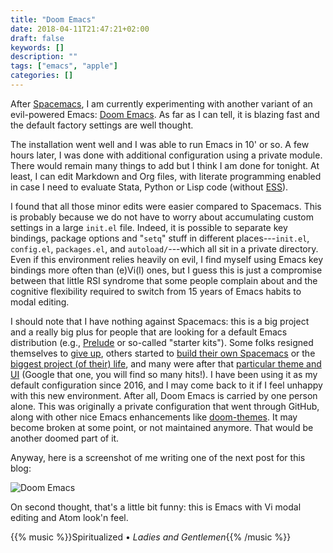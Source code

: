 ```yaml
---
title: "Doom Emacs"
date: 2018-04-11T21:47:21+02:00
draft: false
keywords: []
description: ""
tags: ["emacs", "apple"]
categories: []
---
```


After [Spacemacs](http://spacemacs.org), I am currently experimenting with another variant of an evil-powered Emacs: [Doom Emacs](https://github.com/hlissner/doom-emacs). As far as I can tell, it is blazing fast and the default factory settings are well thought.

<!--more-->

The installation went well and I was able to run Emacs in 10' or so. A few hours later, I was done with additional configuration using a private module. There would remain many things to add but I think I am done for tonight. At least, I can edit Markdown and Org files, with literate programming enabled in case I need to evaluate Stata, Python or Lisp code (without [ESS](https://ess.r-project.org)).

I found that all those minor edits were easier compared to Spacemacs. This is probably because we do not have to worry about accumulating custom settings in a large `init.el` file. Indeed, it is possible to separate key bindings, package options and "`setq`" stuff in different places---`init.el`, `config.el`, `packages.el`, and `autoload/`---which all sit in a private directory. Even if this environment relies heavily on evil, I find myself using Emacs key bindings more often than (e)Vi(l) ones, but I guess this is just a compromise between that little RSI syndrome that some people complain about and the cognitive flexibility required to switch from 15 years of Emacs habits to modal editing.

I should note that I have nothing against Spacemacs: this is a big project and a really big plus for people that are looking for a default Emacs distribution (e.g., [Prelude](https://github.com/bbatsov/prelude) or so-called "starter kits"). Some folks resigned themselves to [give up](http://thume.ca/2017/03/04/my-text-editor-journey-vim-spacemacs-atom-and-sublime-text/), others started to [build their own Spacemacs](https://sam217pa.github.io/2016/09/02/how-to-build-your-own-spacemacs/) or the [biggest project (of their) life](https://dsdshcym.github.io/blog/2018/01/22/compare-doom-emacs-spacemacs-vanilla-emacs/), and many were after that [particular theme and UI](http://pragmaticemacs.com/emacs/get-that-spacemacs-look-without-spacemacs/) (Google that one, you will find so many hits!). I have been using it as my default configuration since 2016, and I may come back to it if I feel unhappy with this new environment. After all, Doom Emacs is carried by one person alone. This was originally a private configuration that went through GitHub, along with other nice Emacs enhancements like [doom-themes](https://github.com/hlissner/emacs-doom-themes). It may become broken at some point, or not maintained anymore. That would be another doomed part of it.

Anyway, here is a screenshot of me writing one of the next post for this blog:

![Doom Emacs](/img/2018-04-11-21-55-27.png)

On second thought, that's a little bit funny: this is Emacs with Vi modal editing and Atom look'n feel. 

{{% music %}}Spiritualized • *Ladies and Gentlemen*{{% /music %}}
